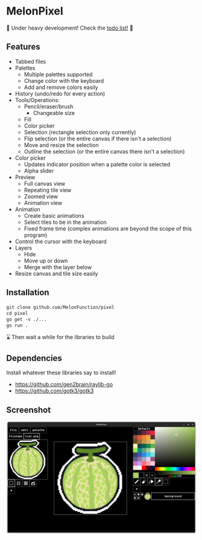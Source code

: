 # MelonPixel

🚧 Under heavy development! Check the [todo list!](TODO.txt) 🚧

## Features
- Tabbed files
- Palettes
    - Multiple palettes supported
    - Change color with the keyboard
    - Add and remove colors easily
- History (undo/redo for every action)
- Tools/Operations:
    - Pencil/eraser/brush 
        - Changeable size
    - Fill
    - Color picker
    - Selection (rectangle selection only currently)
    - Flip selection (or the entire canvas if there isn't a selection)
    - Move and resize the selection
    - Outline the selection (or the entire canvas there isn't a selection)
- Color picker
    - Updates indicator position when a palette color is selected
    - Alpha slider
- Preview
    - Full canvas view
    - Repeating tile view
    - Zoomed view
    - Animation view
- Animation
    - Create basic animations
    - Select tiles to be in the animation
    - Fixed frame time (complex animations are beyond the scope of this program)
- Control the cursor with the keyboard
- Layers
    - Hide
    - Move up or down
    - Merge with the layer below
- Resize canvas and tile size easily

## Installation
```
git clone github.com/MelonFunction/pixel
cd pixel
go get -v ./...
go run .
```
⌛ Then wait a while for the libraries to build

## Dependencies
Install whatever these libraries say to install!
- https://github.com/gen2brain/raylib-go
- https://github.com/gotk3/gotk3

## Screenshot

![MelonPixel editing its own icon](./screenshot.png)
